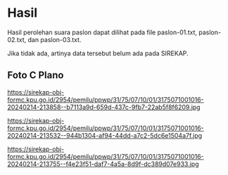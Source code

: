 # Hasil

Hasil perolehan suara paslon dapat dilihat pada file paslon-01.txt, paslon-02.txt, dan paslon-03.txt.

Jika tidak ada, artinya data tersebut belum ada pada SIREKAP.

## Foto C Plano

https://sirekap-obj-formc.kpu.go.id/2954/pemilu/ppwp/31/75/07/10/01/3175071001016-20240214-213858--b7113a9d-659d-437c-9fb7-22ab5f8f6209.jpg

https://sirekap-obj-formc.kpu.go.id/2954/pemilu/ppwp/31/75/07/10/01/3175071001016-20240214-213532--944b1304-af94-44dd-a7c2-5dc6e1504a7f.jpg

https://sirekap-obj-formc.kpu.go.id/2954/pemilu/ppwp/31/75/07/10/01/3175071001016-20240214-213755--f4e23f51-daf7-4a5a-8d9f-dc389d07e933.jpg
